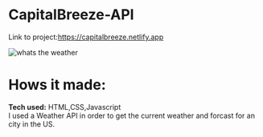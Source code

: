 # CapitalBreeze-API
Link to project:https://capitalbreeze.netlify.app

![whats the weather](https://user-images.githubusercontent.com/101673372/166478665-e3c01b78-e7d8-42d6-b831-7e3bd359277c.png)

# Hows it made:


**Tech used:** HTML,CSS,Javascript<br>
I used a Weather API in order to get the current weather and forcast for an city in the US.
